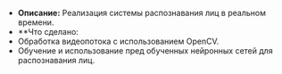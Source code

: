 - **Описание:** Реализация системы распознавания лиц в реальном времени.  
- **Что сделано:  
- Обработка видеопотока с использованием OpenCV.  
- Обучение и использование пред обученных нейронных сетей для распознавания лиц.  
